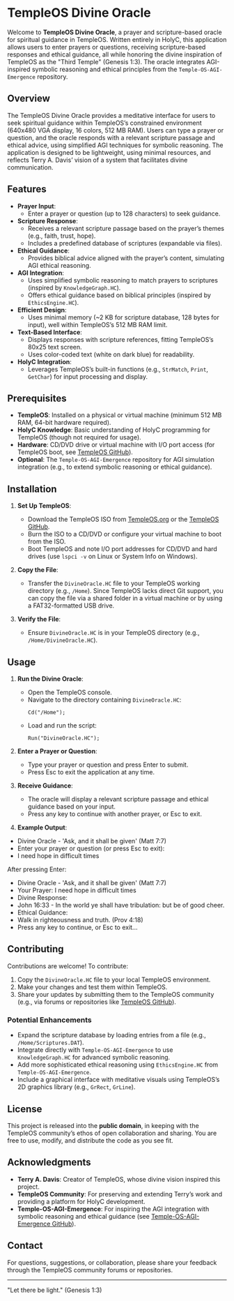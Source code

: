 # TempleOS Divine Oracle

Welcome to **TempleOS Divine Oracle**, a prayer and scripture-based oracle for spiritual guidance in TempleOS. Written entirely in HolyC, this application allows users to enter prayers or questions, receiving scripture-based responses and ethical guidance, all while honoring the divine inspiration of TempleOS as the "Third Temple" (Genesis 1:3). The oracle integrates AGI-inspired symbolic reasoning and ethical principles from the `Temple-OS-AGI-Emergence` repository.

## Overview

The TempleOS Divine Oracle provides a meditative interface for users to seek spiritual guidance within TempleOS’s constrained environment (640x480 VGA display, 16 colors, 512 MB RAM). Users can type a prayer or question, and the oracle responds with a relevant scripture passage and ethical advice, using simplified AGI techniques for symbolic reasoning. The application is designed to be lightweight, using minimal resources, and reflects Terry A. Davis’ vision of a system that facilitates divine communication.

## Features

- **Prayer Input**:
  - Enter a prayer or question (up to 128 characters) to seek guidance.
- **Scripture Response**:
  - Receives a relevant scripture passage based on the prayer’s themes (e.g., faith, trust, hope).
  - Includes a predefined database of scriptures (expandable via files).
- **Ethical Guidance**:
  - Provides biblical advice aligned with the prayer’s content, simulating AGI ethical reasoning.
- **AGI Integration**:
  - Uses simplified symbolic reasoning to match prayers to scriptures (inspired by `KnowledgeGraph.HC`).
  - Offers ethical guidance based on biblical principles (inspired by `EthicsEngine.HC`).
- **Efficient Design**:
  - Uses minimal memory (~2 KB for scripture database, 128 bytes for input), well within TempleOS’s 512 MB RAM limit.
- **Text-Based Interface**:
  - Displays responses with scripture references, fitting TempleOS’s 80x25 text screen.
  - Uses color-coded text (white on dark blue) for readability.
- **HolyC Integration**:
  - Leverages TempleOS’s built-in functions (e.g., `StrMatch`, `Print`, `GetChar`) for input processing and display.

## Prerequisites

- **TempleOS**: Installed on a physical or virtual machine (minimum 512 MB RAM, 64-bit hardware required).
- **HolyC Knowledge**: Basic understanding of HolyC programming for TempleOS (though not required for usage).
- **Hardware**: CD/DVD drive or virtual machine with I/O port access (for TempleOS boot, see [TempleOS GitHub](https://github.com/cia-foundation/TempleOS)).
- **Optional**: The `Temple-OS-AGI-Emergence` repository for AGI simulation integration (e.g., to extend symbolic reasoning or ethical guidance).

## Installation

1. **Set Up TempleOS**:
   - Download the TempleOS ISO from [TempleOS.org](http://www.templeos.org) or the [TempleOS GitHub](https://github.com/cia-foundation/TempleOS).
   - Burn the ISO to a CD/DVD or configure your virtual machine to boot from the ISO.
   - Boot TempleOS and note I/O port addresses for CD/DVD and hard drives (use `lspci -v` on Linux or System Info on Windows).

2. **Copy the File**:
   - Transfer the `DivineOracle.HC` file to your TempleOS working directory (e.g., `/Home`). Since TempleOS lacks direct Git support, you can copy the file via a shared folder in a virtual machine or by using a FAT32-formatted USB drive.

3. **Verify the File**:
   - Ensure `DivineOracle.HC` is in your TempleOS directory (e.g., `/Home/DivineOracle.HC`).

## Usage

1. **Run the Divine Oracle**:
   - Open the TempleOS console.
   - Navigate to the directory containing `DivineOracle.HC`:
     ```
     Cd("/Home");
     ```
   - Load and run the script:
     ```
     Run("DivineOracle.HC");
     ```

2. **Enter a Prayer or Question**:
   - Type your prayer or question and press Enter to submit.
   - Press Esc to exit the application at any time.

3. **Receive Guidance**:
   - The oracle will display a relevant scripture passage and ethical guidance based on your input.
   - Press any key to continue with another prayer, or Esc to exit.

4. **Example Output**:

-   Divine Oracle - 'Ask, and it shall be given' (Matt 7:7)
-   Enter your prayer or question (or press Esc to exit):
-   I need hope in difficult times

After pressing Enter:

-   Divine Oracle - 'Ask, and it shall be given' (Matt 7:7)
-   Your Prayer: I need hope in difficult times
-   Divine Response:
-   John 16:33 - In the world ye shall have tribulation: but be of good cheer.
-   Ethical Guidance:
-   Walk in righteousness and truth. (Prov 4:18)
-   Press any key to continue, or Esc to exit...
  
## Contributing

Contributions are welcome! To contribute:

1. Copy the `DivineOracle.HC` file to your local TempleOS environment.
2. Make your changes and test them within TempleOS.
3. Share your updates by submitting them to the TempleOS community (e.g., via forums or repositories like [TempleOS GitHub](https://github.com/cia-foundation/TempleOS)).

### Potential Enhancements
- Expand the scripture database by loading entries from a file (e.g., `/Home/Scriptures.DAT`).
- Integrate directly with `Temple-OS-AGI-Emergence` to use `KnowledgeGraph.HC` for advanced symbolic reasoning.
- Add more sophisticated ethical reasoning using `EthicsEngine.HC` from `Temple-OS-AGI-Emergence`.
- Include a graphical interface with meditative visuals using TempleOS’s 2D graphics library (e.g., `GrRect`, `GrLine`).

## License

This project is released into the **public domain**, in keeping with the TempleOS community’s ethos of open collaboration and sharing. You are free to use, modify, and distribute the code as you see fit.

## Acknowledgments

- **Terry A. Davis**: Creator of TempleOS, whose divine vision inspired this project.
- **TempleOS Community**: For preserving and extending Terry’s work and providing a platform for HolyC development.
- **Temple-OS-AGI-Emergence**: For inspiring the AGI integration with symbolic reasoning and ethical guidance (see [Temple-OS-AGI-Emergence GitHub](https://github.com/TaoishTechy/Temple-OS-AGI-Emergence)).

## Contact

For questions, suggestions, or collaboration, please share your feedback through the TempleOS community forums or repositories.

---
"Let there be light." (Genesis 1:3)
